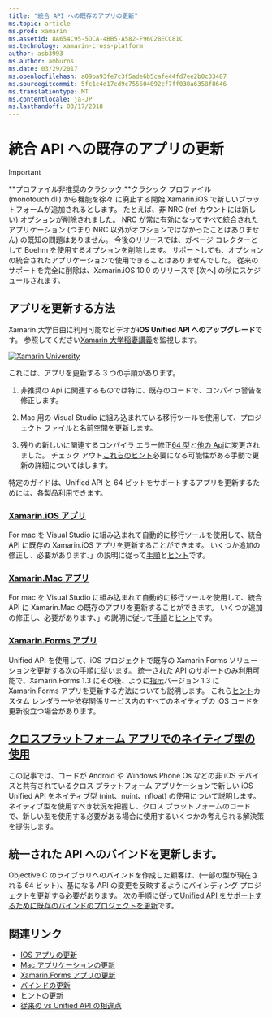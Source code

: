 ```yaml
---
title: "統合 API への既存のアプリの更新"
ms.topic: article
ms.prod: xamarin
ms.assetid: 8A654C95-5DCA-4BB5-A582-F96C2BECC81C
ms.technology: xamarin-cross-platform
author: asb3993
ms.author: amburns
ms.date: 03/29/2017
ms.openlocfilehash: a09ba93fe7c3f5ade6b5cafe44fd7ee2b0c33487
ms.sourcegitcommit: 5fc1c4d17cd9c755604092cf7ff038a6358f8646
ms.translationtype: MT
ms.contentlocale: ja-JP
ms.lasthandoff: 03/17/2018
---
```

# <a name="updating-existing-apps-to-the-unified-api"></a>統合 API への既存のアプリの更新

> [!IMPORTANT]
> **プロファイル非推奨のクラシック:**クラシック プロファイル (monotouch.dll) から機能を徐々 に廃止する開始 Xamarin.iOS で新しいプラットフォームが追加されるとします。 たとえば、非 NRC (ref カウントには新しい) オプションが削除されました。 NRC が常に有効になってすべて統合されたアプリケーション (つまり NRC 以外がオプションではなかったことはありません) の既知の問題はありません。 今後のリリースでは、ガベージ コレクターとして Boehm を使用するオプションを削除します。 サポートしても、オプションの統合されたアプリケーションで使用できることはありませんでした。 従来のサポートを完全に削除は、Xamarin.iOS 10.0 のリリースで [次へ] の秋にスケジュールされます。




## <a name="how-to-update-your-apps"></a>アプリを更新する方法

Xamarin 大学自由に利用可能なビデオが**iOS Unified API へのアップグレード**です。 参照してください[Xamarin 大学稲妻講義](http://university.xamarin.com/lightninglectures)を監視します。

[ ![](updating-apps-images/xamu-video-sml.png "Xamarin University")](http://university.xamarin.com/lightninglectures)

これには、アプリを更新する 3 つの手順があります。

1. 非推奨の Api に関連するものでは特に、既存のコードで、コンパイラ警告を修正します。

2. Mac 用の Visual Studio に組み込まれている移行ツールを使用して、プロジェクト ファイルと名前空間を更新します。

3. 残りの新しいに関連するコンパイラ エラー修正[64 型](~/cross-platform/macios/nativetypes.md)と[他の Api](~/cross-platform/macios/unified/index.md#deprecated-typos)に変更されました。 チェック アウト[これらのヒント](~/cross-platform/macios/unified/updating-tips.md)必要になる可能性がある手動で更新の詳細についてはします。

特定のガイドは、Unified API と 64 ビットをサポートするアプリを更新するためには、各製品利用できます。

### <a name="xamarinios-appscross-platformmaciosunifiedupdating-ios-appsmd"></a>[Xamarin.iOS アプリ](~/cross-platform/macios/unified/updating-ios-apps.md)

For mac を Visual Studio に組み込まれて自動的に移行ツールを使用して、統合 API に既存の Xamarin.iOS アプリを更新することができます。 いくつか追加の修正し、必要があります、」の説明に従って[手順](~/cross-platform/macios/unified/updating-ios-apps.md)と[ヒント](~/cross-platform/macios/unified/updating-tips.md)です。

###  <a name="xamarinmac-appscross-platformmaciosunifiedupdating-mac-appsmd"></a>[Xamarin.Mac アプリ](~/cross-platform/macios/unified/updating-mac-apps.md)

For mac を Visual Studio に組み込まれて自動的に移行ツールを使用して、統合 API に Xamarin.Mac の既存のアプリを更新することができます。 いくつか追加の修正し、必要があります、」の説明に従って[手順](~/cross-platform/macios/unified/updating-mac-apps.md)と[ヒント](~/cross-platform/macios/unified/updating-tips.md)です。

###  <a name="xamarinforms-appscross-platformmaciosunifiedupdating-xamarin-forms-appsmd"></a>[Xamarin.Forms アプリ](~/cross-platform/macios/unified/updating-xamarin-forms-apps.md)

Unified API を使用して、iOS プロジェクトで既存の Xamarin.Forms ソリューションを更新する次の手順に従います。 統一された API のサポートのみ利用可能で、Xamarin.Forms 1.3 にその後、ように[指示](~/cross-platform/macios/unified/updating-xamarin-forms-apps.md)バージョン 1.3 に Xamarin.Forms アプリを更新する方法についても説明します。 これら[ヒント](~/cross-platform/macios/unified/updating-tips.md)カスタム レンダラーや依存関係サービス内のすべてのネイティブの iOS コードを更新役立つ場合があります。

## <a name="working-with-native-types-in-cross-platform-appscross-platformmaciosnativetypesmd"></a>[クロスプラットフォーム アプリでのネイティブ型の使用](~/cross-platform/macios/nativetypes.md)

この記事では、コードが Android や Windows Phone Os などの非 iOS デバイスと共有されているクロス プラットフォーム アプリケーションで新しい iOS Unified API をネイティブ型 (nint、nuint、nfloat) の使用について説明します。 ネイティブ型を使用すべき状況を把握し、クロス プラットフォームのコードで、新しい型を使用する必要がある場合に使用するいくつかの考えられる解決策を提供します。

## <a name="update-bindings-to-the-unified-api"></a>統一された API へのバインドを更新します。

Objective C のライブラリへのバインドを作成した顧客は、(一部の型が現在される 64 ビット)、基になる API の変更を反映するようにバインディング プロジェクトを更新する必要があります。
次の手順に従って[Unified API をサポートするために既存のバインドのプロジェクトを更新](~/cross-platform/macios/unified/update-binding.md)です。




## <a name="related-links"></a>関連リンク

- [IOS アプリの更新](~/cross-platform/macios/unified/updating-ios-apps.md)
- [Mac アプリケーションの更新](~/cross-platform/macios/unified/updating-mac-apps.md)
- [Xamarin.Forms アプリの更新](~/cross-platform/macios/unified/updating-xamarin-forms-apps.md)
- [バインドの更新](~/cross-platform/macios/unified/update-binding.md)
- [ヒントの更新](~/cross-platform/macios/unified/updating-tips.md)
- [従来の vs Unified API の相違点](https://developer.xamarin.com/releases/ios/api_changes/classic-vs-unified-8.6.0/)
